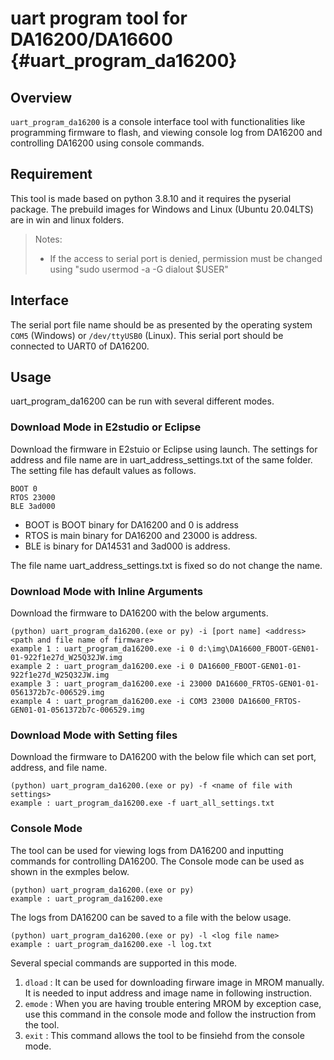 uart program tool for DA16200/DA16600 {#uart_program_da16200}
================================

## Overview

`uart_program_da16200` is a console interface tool with functionalities like programming firmware to flash, and viewing console log from DA16200 and controlling DA16200 using console commands.

## Requirement

This tool is made based on python 3.8.10 and it requires the pyserial package.
The prebuild images for Windows and Linux (Ubuntu 20.04LTS) are in win and linux folders.
> Notes:
> * If the access to serial port is denied, permission must be changed using "sudo usermod -a -G dialout $USER"

## Interface

The serial port file name should be as presented by the operating system `COM5` (Windows) or `/dev/ttyUSB0` (Linux).
This serial port should be connected to UART0 of DA16200.

## Usage

uart_program_da16200 can be run with several different modes.

### Download Mode in E2studio or Eclipse

Download the firmware in E2stuio or Eclipse using launch. The settings for address and file name are in uart_address_settings.txt of the same folder.
The setting file has default values as follows.

	BOOT 0
	RTOS 23000
	BLE 3ad000

- BOOT is BOOT binary for DA16200 and 0 is address
- RTOS is main binary for DA16200 and 23000 is address.
- BLE is binary for DA14531 and 3ad000 is address.

The file name uart_address_settings.txt is fixed so do not change the name.


### Download Mode with Inline Arguments

Download the firmware to DA16200 with the below arguments.

	(python) uart_program_da16200.(exe or py) -i [port name] <address> <path and file name of firmware>
	example 1 : uart_program_da16200.exe -i 0 d:\img\DA16600_FBOOT-GEN01-01-922f1e27d_W25Q32JW.img
	example 2 : uart_program_da16200.exe -i 0 DA16600_FBOOT-GEN01-01-922f1e27d_W25Q32JW.img
	example 3 : uart_program_da16200.exe -i 23000 DA16600_FRTOS-GEN01-01-0561372b7c-006529.img
	example 4 : uart_program_da16200.exe -i COM3 23000 DA16600_FRTOS-GEN01-01-0561372b7c-006529.img


### Download Mode with Setting files

Download the firmware to DA16200 with the below file which can set port, address, and file name.
	
    (python) uart_program_da16200.(exe or py) -f <name of file with settings>
	example : uart_program_da16200.exe -f uart_all_settings.txt
	
### Console Mode

The tool can be used for viewing logs from DA16200 and inputting commands for controlling DA16200.
The Console mode can be used as shown in the exmples below.
	
	(python) uart_program_da16200.(exe or py)
	example : uart_program_da16200.exe
	
The logs from DA16200 can be saved to a file with the below usage.
	
	(python) uart_program_da16200.(exe or py) -l <log file name>
	example : uart_program_da16200.exe -l log.txt
	
Several  special commands are supported in this mode.
 
1. `dload` : It can be used for downloading firware image in MROM manually. It is needed to input address and image name in following instruction.	
2. `emode` : When you are having trouble entering MROM by exception case, use this command in the console mode and follow the instruction from the tool.
3. `exit`  : This command allows the tool to be finsiehd from the console mode. 

